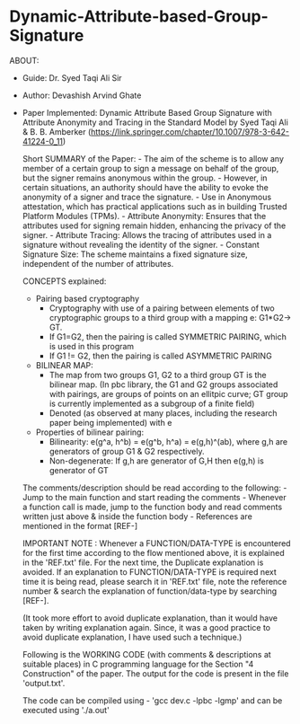 # Dynamic-Attribute-based-Group-Signature

ABOUT:
- Guide:  Dr. Syed Taqi Ali Sir
- Author: Devashish Arvind Ghate
- Paper Implemented: Dynamic Attribute Based Group Signature with Attribute Anonymity and Tracing in the Standard Model
    by Syed Taqi Ali & B. B. Amberker (https://link.springer.com/chapter/10.1007/978-3-642-41224-0_11)

    Short SUMMARY of the Paper:
      - The aim of the scheme is to allow any member of a certain group to sign a message on behalf of the group,
        but the signer remains anonymous within the group.
      - However, in certain situations, an authority should have the ability to evoke the anonymity of a signer and
        trace the signature.
      - Use in Anonymous attestation, which has practical applications such as in building Trusted Platform Modules
        (TPMs).
      - Attribute Anonymity: Ensures that the attributes used for signing remain hidden, enhancing the privacy of the
        signer.
      - Attribute Tracing: Allows the tracing of attributes used in a signature without revealing the identity of the
        signer.
      - Constant Signature Size: The scheme maintains a fixed signature size, independent of the number of attributes.

    CONCEPTS explained:
    - Pairing based cryptography
        * Cryptography with use of a pairing between elements of two cryptographic groups to a third group with a
        mapping e: G1*G2-> GT.
        * If G1=G2, then the pairing is called SYMMETRIC PAIRING, which is used in this program
        * If G1 != G2, then the pairing is called ASYMMETRIC PAIRING
    - BILINEAR MAP:
        * The map from two groups G1, G2 to a third group GT is the bilinear map.
        (In pbc library, the G1 and G2 groups associated with pairings, are groups of points on an ellitpic curve; GT
        group is currently implemented as a subgroup of a finite field)
        * Denoted (as observed at many places, including the research paper being implemented) with e
    - Properties of bilinear pairing:
        * Bilinearity: e(g^a, h^b) = e(g^b, h^a) = e(g,h)^(ab), where g,h are generators of group G1 & G2 respectively.
        * Non-degenerate: If g,h are generator of G,H then e(g,h) is generator of GT

    The comments/description should be read according to the following:
        - Jump to the main function and start reading the comments
        - Whenever a function call is made, jump to the function body and read comments written just above & inside the
        function body
        - References are mentioned in the format [REF-<Number>]

    IMPORTANT NOTE : Whenever a FUNCTION/DATA-TYPE is encountered for the first time according to the flow mentioned
    above, it is explained in the 'REF.txt' file. For the next time, the Duplicate explanation is avoided. If an
    explanation to FUNCTION/DATA-TYPE is required next time it is being read, please search it in 'REF.txt' file, note
    the reference number & search the explanation of function/data-type by searching [REF-<Number>].

    (It took more effort to avoid duplicate explanation, than it would have taken by writing explanation again.
    Since, it was a good practice to avoid duplicate explanation, I have used such a technique.)

    Following is the WORKING CODE (with comments & descriptions at suitable places) in C programming language for the
    Section "4 Construction" of the paper. The output for the code is present in the file 'output.txt'.

    The code can be compiled using - 'gcc dev.c -lpbc -lgmp' and can be executed using './a.out'
